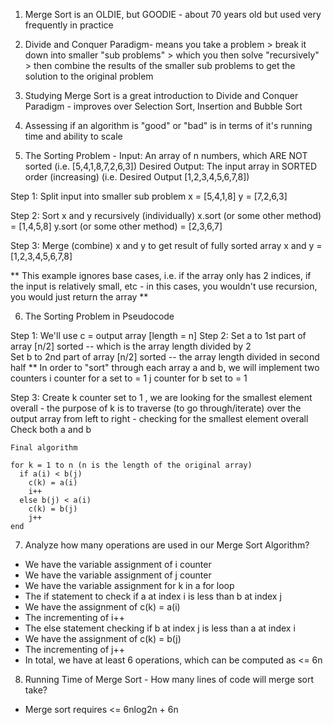 1. Merge Sort is an OLDIE, but GOODIE - about 70 years old but used very frequently in practice 

2. Divide and Conquer Paradigm- means you take a problem > break it down into smaller "sub problems" > which you then solve "recursively" > then combine the results of the smaller sub problems to get the solution to the original problem 

3. Studying Merge Sort is a great introduction to Divide and Conquer Paradigm - improves over Selection Sort, Insertion and Bubble Sort

4. Assessing if an algorithm is "good" or "bad" is in terms of it's running time and ability to scale 

5. The Sorting Problem - 
  Input: An array of n numbers, which ARE NOT sorted (i.e. [5,4,1,8,7,2,6,3]) 
  Desired Output: The input array in SORTED order (increasing) (i.e. Desired Output [1,2,3,4,5,6,7,8])
  
  Step 1: Split input into smaller sub problem
  x = [5,4,1,8]
  y = [7,2,6,3]
  
  Step 2: Sort x and y recursively (individually)
  x.sort (or some other method) = [1,4,5,8]
  y.sort (or some other method) = [2,3,6,7]
  
  Step 3: Merge (combine) x and y to get result of fully sorted array 
  x and y = [1,2,3,4,5,6,7,8]
  
** This example ignores base cases, i.e. if the array only has 2 indices, if the input is relatively small, etc - in this cases, you wouldn't use recursion, you would just return the array **

6. The Sorting Problem in Pseudocode

  Step 1: We'll use c = output array [length = n]
  Step 2: Set a to 1st part of array [n/2] sorted -- which is the array length divided by 2        
          Set b to 2nd part of array [n/2] sorted -- the array length divided in second half
  ** In order to "sort" through each array a and b, we will implement two counters 
      i counter for a set to = 1
      j counter for b set to = 1
      
  Step 3: Create k counter set to 1 , we are looking for the smallest element overall - the purpose of k is to traverse (to go through/iterate) over the output array from left to right - checking for the smallest element overall 
          Check both a and b 
          
    Final algorithm 
    
    for k = 1 to n (n is the length of the original array)
      if a(i) < b(j) 
        c(k) = a(i)
        i++
      else b(j) < a(i)
        c(k) = b(j)
        j++
    end 
    
7. Analyze how many operations are used in our Merge Sort Algorithm?
  - We have the variable assignment of i counter
  - We have the variable assignment of j counter 
  - We have the variable assignment for k in a for loop 
  - The if statement to check if a at index i is less than b at index j 
  - We have the assignment of c(k) = a(i)
  - The incrementing  of i++
  - The else statement checking if b at index j is less than a at index i
  - We have the assignment of c(k) = b(j)
  - The incrementing of j++
  - In total, we have at least 6 operations, which can be computed as <= 6n
  
8. Running Time of Merge Sort - How many lines of code will merge sort take?
  - Merge sort requires <= 6nlog2n + 6n 
  
  
  
  
  
  
  
  
  
  
  
  
  
  
  
  
  
  
  
  
  
  
  
  